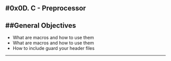 #0x0D. C - Preprocessor
---
##General Objectives
--
* What are macros and how to use them
* What are macros and how to use them
* How to include guard your header files
---
